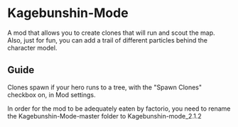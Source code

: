 # Kagebunshin-Mode

A mod that allows you to create clones that will run and scout the map. Also, just for fun, you can add a trail of different particles behind the character model.





## Guide

Clones spawn if your hero runs to a tree, with the "Spawn Clones" checkbox on, in Mod settings.

In order for the mod to be adequately eaten by factorio, you need to rename the Kagebunshin-Mode-master folder to Kagebunshin-mode_2.1.2
